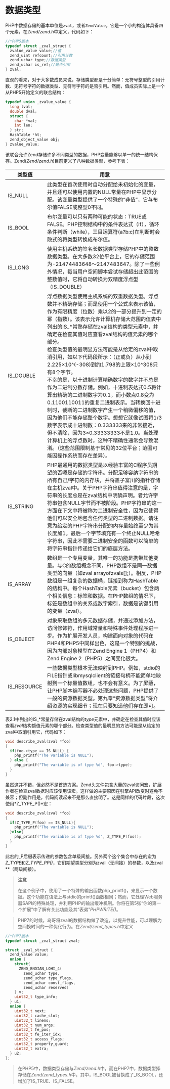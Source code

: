 # 数据类型

PHP中数据存储的基本单位是`zval`，或者`ZendValue`。它是一个小的构造体具备四个元素，在*Zend/zend.h*中定义，代码如下：

```c
//*PHP5版本
typedef struct _zval_struct {
  zvalue_value value;//值
  zend_uint refcount;//引用计数
  zend_uchar type;//数据类型
  zend_uchar is_ref;//是否引用
} zval;
```

直观的看来，对于大多数成员来说，存储类型都是十分简单：无符号整型的引用计数、无符号字符的数据类型、无符号字符的是否引用。然而，值成员实际上是一个从PHP5开始定义的联合结构：

```c
typedef union _zvalue_value {
  long lval;
  double dval;
  struct {
    char *val;
    int len;
  } str;
  HashTable *ht;
  zend_object_value obj;
} zvalue_value;
```

该联合允许Zend存储许多不同类型的数据，PHP变量能够以单一的统一结构保存。Zend(*Zend/zend.h*)目前定义了八种数据类型，参考下表：

| 类型值         | 用意                                       |
| ----------- | ---------------------------------------- |
| IS_NULL     | 此类型在首次使用时自动分配给未初始化的变量，并且还可以使用内置的NULL常量在PHP中显示分配。该变量类型提供了一个特殊的“非值”，它与布尔值FALSE或整型0不同。 |
| IS_BOOL     | 布尔变量可以只有两种可能的状态：TRUE或FALSE。PHP控制结构中的条件表达式（if），循环条件判断（while），三目运算符(a?b:c)在判断时会隐式的将类型转换成布尔值。 |
| IS_LONG     | 使用主机系统的签名长数据类型存储PHP中的整数数据类型。在大多数32位平台上，它的存储范围为-21474483648～2147483647。除了一些例外情况，每当用户空间脚本尝试存储超出此范围的整数值时，它将自动转换为双精度浮点型（IS_DOUBLE） |
| IS_DOUBLE   | 浮点数据类型使用主机系统的双重数据类型。浮点数并不精确存储；而是使用一个公式来表示该值，作为有限精度（位数）乘以2的一部分提升到一定的幂（指数）。该表示允许计算机存储大范围的值表中列出的IS_*常熟存储在zval结构的类型元素中，并确定在检查其值时应查看zval结构的值元素的哪个部分。<br />检查类型值的最明显方法可能是从给定的zval中取消引用，如以下代码段所示：（正或负）从小到2.225×10^(-308)到约1.798的上限×10^308只有8个字节。<br />不幸的是，以十进制计算精确数字的数字并不总是作为二进制分数存储。例如，十进制表达式0.5将计算出精确的二进制数字为0.1，而小数点0.8变为0.1100110011的重复二进制表示。当转换回十进制时，截断的二进制数字产生一个稍微偏移的值，因为他们不能存储整个数字。想想它就像试图将1/3数字表示成十进制数：0.333333来的非常接近，但不清除，因为3×0.33333333不是1.0。当处理计算机上的浮点数时，这种不精确性通常会导致混淆。（这些范围限制基于常见的32位平台；范围可能因操作系统而存在差异）。 |
| IS_STRING   | PHP最通用的数据类型是以经验丰富的C程序员期望的否嗯是存储的字符串。分配足够容纳字符串的所有自己/字符的内存块，并将盖子富川的指针存储在主机zval中。关于PHP字符串值得注意的是，字符串的长度总是在zval结构中明确声明。者允许字符串包含NULL字节而不被阶段。PHP字符串的这一方面在下文中将被称为二进制安全性，因为它使得他们可以安全地包含任何类型的二进制数据。请注意为给定的PHP字符串分配的内存量始终至少为其长度加1。最后一个字节填充有一个终止NULL哈希字符串，因此不需要二进制安全的函数可以简单的将字符串指针传递给它们的底层方法。 |
| IS_ARRAY    | 数组是一个专用变量，其唯一的功能是携带其他变量。与C的数组概念不同，PHP数组不是同一数据类型的向量（如zval arrayofzvals[];）。相反，PHP数组是一组复杂的数据桶，链接到称为HashTable的结构中。每个HashTable元素（bucket）包含两个相关信息：标签和数据。在PHP数组的情况下，标签是数组中的关系或数字索引，数据是该键引用的变量（zval）。 |
| IS_OBJECT   | 对象采取数组的多元数据存储，并通过添加方法，访问修饰符，作用域常量和特殊事件处理程序进一步。作为扩展开发人员，构建面向对象的代码在PHP4和PHP5中同样出色，这是一个特别的挑战，因为内部对象模型在Zend Engine 1（PHP4）和Zend Engine 2（PHP5）之间变化很大。 |
| IS_RESOURCE | 一些数据类型根本无法映射到PHP。例如，stdio的FILE指针或libmysqlclient的链接句柄不能简单地映射到一个标量值数组，也不会有意义。为了屏蔽，让PHP脚本编写器不必处理这些问题，PHP提供了一般的资源数据类型。第九章“资源数据类型”将介绍资源的实现细节；现在只要知道他们存在即可。 |

表2.1中列出的IS\_\*常量存储在zval结构的*type*元素中，并确定在检查其值时应该查看*zval*结构额值元素的哪个部分。检查类型值的最明显的方法可能是从给定的zval中取消引用它，代码如下：

```c
void describe_zval(zval *foo)
{
  if(foo->type == IS_NULL) {
    php_printf("The variable is NULL");
  } else {
    php_printf("The variable is of type %d", foo->type);
  }
}
```

虽然这并不错，但必然不是首选方案。Zend头文件包含大量的zval访问宏，扩展作者在检查zval数据时应该使用该宏。这样做的主要原因在引擎API改变时避免不兼容；但副作用是，代码阅读起来不是那么直接明了。这是同样的代码片段，这次使用*Z_TYPE_P()*宏：

```c
void describe_zval(zval *foo)
{
  if(Z_TYPE_P(foo) == IS_NULL){
    php_printf("The variable is NULL");
  }else{
    php_printf("The variable is of type %d", Z_TYPE_P(foo));
  }
}
```

此宏的_P后缀表示传递的参数包含单级间接。另外两个这个集合中存在的宏为*Z_TYPE*和*Z_TYPE_PP()*，它们期望类型分别为zval（无间接）的参数，以及zval **（两级间接）。

> **注意**
>
> 在这个例子中，使用了一个特殊的输出函数php_printf()，来显示一个数据。这个功能在语法上与stdio的printf()函数相同；然而，它处理Web服务器SAPI的特殊处理，并利用PHP的输出缓冲机制。你将在第5张“你的第一个扩展”中了解有关此功能及其“表弟”*PHPWRITE()*。



> PHP7的时候，鸟哥将zval的数据结构做了改造，以提升性能，可以理解为空间换时间的一种优化行为。在*Zend/zend_types.h*中定义

```c
//*PHP7版本
typedef struct _zval_struct zval;

struct _zval_struct {
  zend_value value;
  union {
    struct{
      ZEND_ENDIAN_LOHI_4(
      	zend_uchar type,
        zend_uchar type_flags,
        zend_uchar const_flags,
      	zend_uchar reserved)
    } v;
    uint32_t type_info;
  } u1;
  union {
    uint32_t next;
    uint32_t cache_slot;
    uint32_t lineno;
    uint32_t num_args;
    uint32_t fe_pos;
    uint32_t fe_iter_idx;
    uint32_t access_flags;
    uint32_t property_guard;
    uint32_t extra;
  } u2;
};
```

> 在PHP5中，数据类型存储与*Zend/zend.h*中，而在PHP7中，数据类型择存储在*Zend/zend_types.h*中，其中，IS_BOOL被替换成了_IS_BOOL，还增加了IS_TRUE、IS_FALSE。